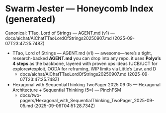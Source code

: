# Swarm Jester — Honeycomb Index (generated)

Canonical: TTao, Lord of Strings — AGENT.md (v1) — docs/aichat/AiChatTTaoLordOfStrings20250907.md (2025-09-07T23:47:25.748Z)

- TTao, Lord of Strings — AGENT.md (v1) — awesome—here’s a tight, research-backed **AGENT.md** you can drop into any repo. it uses **Polya’s 4 steps** as the backbone, layered with proven ops ideas (UCB/UCT for explore⇄exploit, OODA for reframing, WIP limits via Little’s Law, and D
  - docs/aichat/AiChatTTaoLordOfStrings20250907.md (2025-09-07T23:47:25.748Z)
- Hexagonal with SequentialThinking TwoPager 2025 09 05 — Hexagonal Architecture + Sequential Thinking (5×) — PinchFSM
  - docs/two-pagers/Hexagonal_with_SequentialThinking_TwoPager_2025-09-05.md (2025-09-06T04:51:28.734Z)
